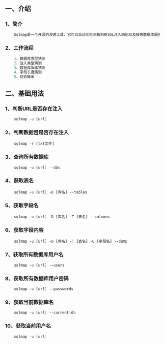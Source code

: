 ## 一、介绍

### 1、简介

```php
	Sqlmap是一个开源的渗透工具，它可以自动化检测和利用SQL注入缺陷以及接管数据库服务器的过程。拥有一个强大的检测引擎，许多适用于渗透测试的小众特性，从数据库指纹识别到获取数据，最后访问底层文件系统和通过带外连接在操作系统上执行命令。
```

### 2、工作流程

```php
	1、数据库类型猜测
	2、注入类型猜测
	3、数据库版本猜测
	4、字段长度猜测
	5、结论输出
```



## 二、基础用法

### 1、判断URL是否存在注入

```
	sqlmap -u [url]
```

### 2、判断数据包是否存在注入

```
	sqlmap -r [txt文件]
```

### 3、查询所有数据库

```
	sqlmap -u [url] --dbs
```

### 4、获取表名

```
	sqlmap -u [url] -D [库名] --tables
```

### 5、获取字段名

```
	sqlmap -u [url] -D [库名] -T [表名] --columns
```

### 6、获取字段内容

```
	sqlmap -u [url] -D [库名] -T [表名] -C [字段名] --dump
```

### 7、获取所有数据库用户名

```
	sqlmap -u [url] --users
```

### 8、获取所有数据库用户密码

```
	sqlmap -u [url] --passwords
```

### 9、获取当前数据库名

```
	sqlmap -u [url] --current-db
```

### 10、获取当前用户名

```java
	sqlmap -u [url]
```


